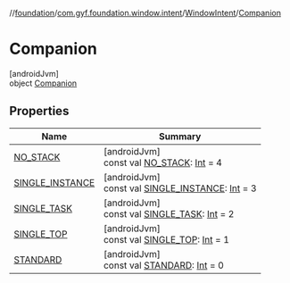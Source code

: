 //[foundation](../../../../index.md)/[com.gyf.foundation.window.intent](../../index.md)/[WindowIntent](../index.md)/[Companion](index.md)

# Companion

[androidJvm]\
object [Companion](index.md)

## Properties

| Name | Summary |
|---|---|
| [NO_STACK](-n-o_-s-t-a-c-k.md) | [androidJvm]<br>const val [NO_STACK](-n-o_-s-t-a-c-k.md): [Int](https://kotlinlang.org/api/core/kotlin-stdlib/kotlin/-int/index.html) = 4 |
| [SINGLE_INSTANCE](-s-i-n-g-l-e_-i-n-s-t-a-n-c-e.md) | [androidJvm]<br>const val [SINGLE_INSTANCE](-s-i-n-g-l-e_-i-n-s-t-a-n-c-e.md): [Int](https://kotlinlang.org/api/core/kotlin-stdlib/kotlin/-int/index.html) = 3 |
| [SINGLE_TASK](-s-i-n-g-l-e_-t-a-s-k.md) | [androidJvm]<br>const val [SINGLE_TASK](-s-i-n-g-l-e_-t-a-s-k.md): [Int](https://kotlinlang.org/api/core/kotlin-stdlib/kotlin/-int/index.html) = 2 |
| [SINGLE_TOP](-s-i-n-g-l-e_-t-o-p.md) | [androidJvm]<br>const val [SINGLE_TOP](-s-i-n-g-l-e_-t-o-p.md): [Int](https://kotlinlang.org/api/core/kotlin-stdlib/kotlin/-int/index.html) = 1 |
| [STANDARD](-s-t-a-n-d-a-r-d.md) | [androidJvm]<br>const val [STANDARD](-s-t-a-n-d-a-r-d.md): [Int](https://kotlinlang.org/api/core/kotlin-stdlib/kotlin/-int/index.html) = 0 |